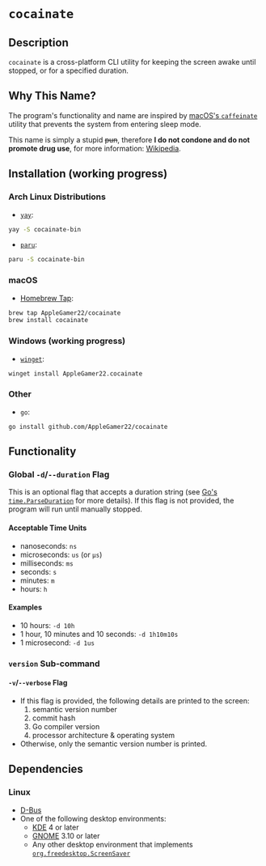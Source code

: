 # `cocainate`
## Description
`cocainate` is a cross-platform CLI utility for keeping the screen awake until stopped, or for a specified duration.

## Why This Name?
The program's functionality and name are inspired by [macOS's `caffeinate`](https://github.com/apple-oss-distributions/PowerManagement/blob/main/caffeinate) utility that prevents the system from entering sleep mode.

This name is simply a stupid ~~pun~~, therefore **I do not condone and do not promote drug use**, for more information: [Wikipedia](https://en.wikipedia.org/wiki/Cocaine_(song)).

## Installation (working progress)
### Arch Linux Distributions
* [`yay`](https://github.com/Jguer/yay):
```bash
yay -S cocainate-bin
```
* [`paru`](https://github.com/morganamilo/paru):
```bash
paru -S cocainate-bin
```

### macOS
* [Homebrew Tap](https://github.com/AppleGamer22/homebrew-cocainate):
```bash
brew tap AppleGamer22/cocainate
brew install cocainate
```

### Windows (working progress)
* [`winget`](https://github.com/microsoft/winget-cli):
```bash
winget install AppleGamer22.cocainate
```
### Other
* `go`:
```
go install github.com/AppleGamer22/cocainate
```

## Functionality
### Global `-d`/`--duration` Flag
This is an optional flag that accepts a duration string (see [Go's `time.ParseDuration`](https://pkg.go.dev/time#ParseDuration) for more details). If this flag is not provided, the program will run until manually stopped.

#### Acceptable Time Units
* nanoseconds: `ns`
* microseconds: `us` (or `µs`)
* milliseconds: `ms`
* seconds: `s`
* minutes: `m`
* hours: `h`

#### Examples
* 10 hours: `-d 10h`
* 1 hour, 10 minutes and 10 seconds: `-d 1h10m10s`
* 1 microsecond: `-d 1us`

<!-- ### Global `--pid` Flag
This is an optional flag that accepts a process ID (PID). If a valid PID is provided, the program will wait until that process is terminated. -->

### `version` Sub-command
#### `-v`/`--verbose` Flag
* If this flag is provided, the following details are printed to the screen:
	1. semantic version number
	2. commit hash
	3. Go compiler version
	4. processor architecture & operating system
* Otherwise, only the semantic version number is printed.

## Dependencies
### Linux
* [D-Bus](https://www.freedesktop.org/wiki/Software/dbus/)
* One of the following desktop environments:
	* [KDE](https://kde.org) 4 or later
	* [GNOME](https://gnome.org) 3.10 or later
	* Any other desktop environment that implements [`org.freedesktop.ScreenSaver`](https://people.freedesktop.org/~hadess/idle-inhibition-spec/re01.html)
	<!-- * [MATE](https://mate-desktop.org) -->
<!-- ### macOS
* [D-Bus](https://www.freedesktop.org/wiki/Software/dbus/) (optional)
### Windows -->
